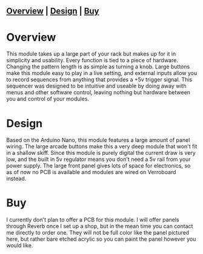## [Overview](#overview) | [Design](#design) | [Buy](#buy)

# Overview

This module takes up a large part of your rack but makes up for it in simplicity and usability. Every function is tied to a piece of hardware. Changing the pattern length is as simple as turning a knob. Large buttons make this module easy to play in a live setting, and external inputs allow you to record sequences from anything that provides a +5v trigger signal. This sequencer was designed to be intuitive and useable by doing away with menus and other software control, leaving nothing but hardware between you and control of your modules.

# Design
Based on the Arduino Nano, this module features a large amount of panel wiring. The large arcade buttons make this a very deep module that won't fit in a shallow skiff. Since this module is purely digital the current draw is very low, and the built in 5v regulator means you don't need a 5v rail from your power supply. The large front panel gives lots of space for electronics, so as of now no PCB is available and modules are wired on Verroboard instead.

# Buy

I currently don't plan to offer a PCB for this module. I will offer panels through Reverb once I set up a shop, but in the mean time you can contact me directly to order one. They will not be full color like the panel pictured here, but rather bare etched acrylic so you can paint the panel however you would like.
